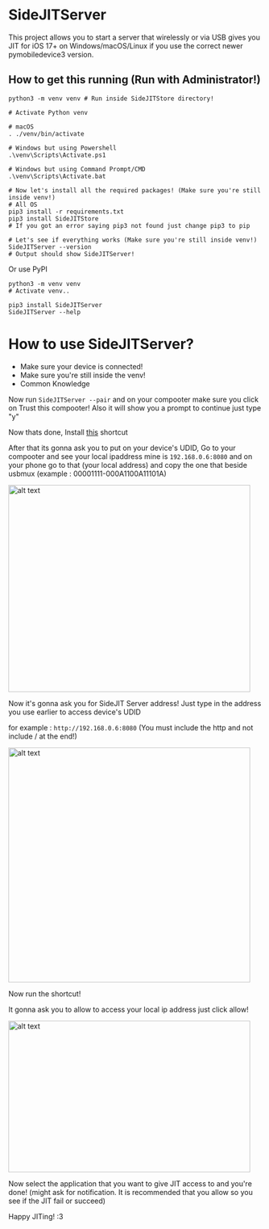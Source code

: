 # SideJITServer
This project allows you to start a server that wirelessly or via USB gives you JIT for iOS 17+ on Windows/macOS/Linux if you use the correct newer pymobiledevice3 version.

## How to get this running (Run with Administrator!)
```
python3 -m venv venv # Run inside SideJITStore directory!

# Activate Python venv

# macOS
. ./venv/bin/activate

# Windows but using Powershell
.\venv\Scripts\Activate.ps1

# Windows but using Command Prompt/CMD
.\venv\Scripts\Activate.bat

# Now let's install all the required packages! (Make sure you're still inside venv!)
# All OS
pip3 install -r requirements.txt
pip3 install SideJITStore
# If you got an error saying pip3 not found just change pip3 to pip

# Let's see if everything works (Make sure you're still inside venv!)
SideJITServer --version
# Output should show SideJITServer!
```

Or use PyPI
```
python3 -m venv venv
# Activate venv..

pip3 install SideJITServer
SideJITServer --help
```
# How to use SideJITServer?
- Make sure your device is connected!
- Make sure you're still inside the venv!
- Common Knowledge
  
Now run `SideJITServer --pair` and on your compooter make sure you click on Trust this compooter!
Also it will show you a prompt to continue just type "y"

Now thats done, Install [this](https://www.icloud.com/shortcuts/b0ffc9c3f0e74e7a8f8052c89fa322cf) shortcut

After that its gonna ask you to put on your device's UDID, Go to your compooter and see your local ipaddress mine is `192.168.0.6:8080` and on your phone go to that (your local address) and copy the one that beside usbmux (example : 00001111-000A1100A11101A)

<img src="https://github.com/SenyxLois/SideJITServer/assets/133978434/26f99e00-357a-420f-a536-95a2e4f905b5" alt="alt text" width="480" height="410">

Now it's gonna ask you for SideJIT Server address! Just type in the address you use earlier to access device's UDID

for example : `http://192.168.0.6:8080` (You must include the http and not include / at the end!)

<img src="https://github.com/SenyxLois/SideJITServer/assets/133978434/efb42fbe-60cf-4532-ac19-aabefd8598b7" alt="alt text" width="480" height="465">

Now run the shortcut!

It gonna ask you to allow to access your local ip address just click allow!

<img src="https://github.com/SenyxLois/SideJITServer/assets/133978434/57728a93-c144-4020-94c2-cdf71fee1060" alt="alt text" width="480" height="300">

Now select the application that you want to give JIT access to and you're done! (might ask for notification. It is recommended that you allow so you see if the JIT fail or succeed)

Happy JITing! :3
